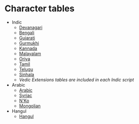 # Character tables #

  - Indic
      - [Devanagari](character-tables-devanagari.md)
      - [Bengali](character-tables-bengali.md)
      - [Gujarati](character-tables-gujarati.md)
      - [Gurmukhi](character-tables-gurmukhi.md)
      - [Kannada](character-tables-kannada.md)
      - [Malayalam](character-tables-malayalam.md)
      - [Oriya](character-tables-oriya.md)
      - [Tamil](character-tables-tamil.md)
      - [Telugu](character-tables-telugu.md)
      - [Sinhala](character-tables-sinhala.md)
	  - _Vedic Extensions tables are included in each Indic script_
  - Arabic
      - [Arabic](character-tables-arabic.md)
      - [Syriac](character-tables-syriac.md)
      - [N'Ko](character-tables-nko.md)
      - [Mongolian](character-tables-mongolian.md)
  - Hangul
      - [Hangul](character-tables-hangul.md)

